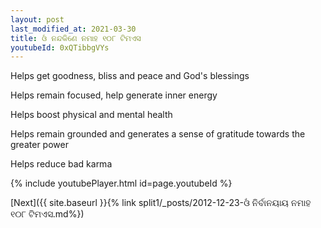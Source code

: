 ```yaml
---
layout: post
last_modified_at: 2021-03-30
title: ଓଁ ନନ୍ଦକିଣେ ନମାହ ୧୦୮ ଟିମଏସ
youtubeId: 0xQTibbgVYs
---
```

 
 
Helps get goodness, bliss and peace and God's blessings
 
Helps remain focused, help generate inner energy 
 
Helps boost physical and mental health 
 
Helps remain grounded and generates a sense of gratitude towards the greater power 
 
Helps reduce bad karma
 
 
 
 


{% include youtubePlayer.html id=page.youtubeId %}
 
[Next]({{ site.baseurl }}{% link  split1/_posts/2012-12-23-ଓଁ ନିର୍ବାନୟାୟ ନମାହ ୧୦୮ ଟିମଏସ.md%})
 
